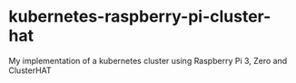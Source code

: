 # kubernetes-raspberry-pi-cluster-hat
My implementation of a kubernetes cluster using Raspberry Pi 3, Zero and ClusterHAT
